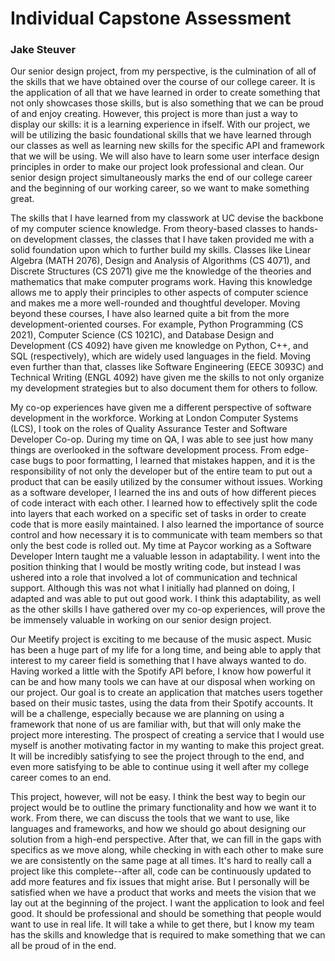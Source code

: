 # Individual Capstone Assessment  

### Jake Steuver  


Our senior design project, from my perspective, is the culmination of all of the skills that we have obtained over the course of our college career. It is the application of all that we have learned in order to create something that not only showcases those skills, but is also something that we can be proud of and enjoy creating. However, this project is more than just a way to display our skills: it is a learning experience in ifself. With our project, we will be utilizing the basic foundational skills that we have learned through our classes as well as learning new skills for the specific API and framework that we will be using. We will also have to learn some user interface design principles in order to make our project look professional and clean. Our senior design project simultaneously marks the end of our college career and the beginning of our working career, so we want to make something great.  

The skills that I have learned from my classwork at UC devise the backbone of my computer science knowledge. From theory-based classes to hands-on development classes, the classes that I have taken provided me with a solid foundation upon which to further build my skills. Classes like Linear Algebra (MATH 2076), Design and Analysis of Algorithms (CS 4071), and Discrete Structures (CS 2071) give me the knowledge of the theories and mathematics that make computer programs work. Having this knowledge allows me to apply their principles to other aspects of computer science and makes me a more well-rounded and thoughtful developer. Moving beyond these courses, I have also learned quite a bit from the more development-oriented courses. For example, Python Programming (CS 2021), Computer Science (CS 1021C), and Database Design and Development (CS 4092) have given me knowledge on Python, C++, and SQL (respectively), which are widely used languages in the field. Moving even further than that, classes like Software Engineering (EECE 3093C) and Technical Writing (ENGL 4092) have given me the skills to not only organize my development strategies but to also document them for others to follow.  

My co-op experiences have given me a different perspective of software development in the workforce. Working at London Computer Systems (LCS), I took on the roles of Quality Assurance Tester and Software Developer Co-op. During my time on QA, I was able to see just how many things are overlooked in the software development process. From edge-case bugs to poor formatting, I learned that mistakes happen, and it is the responsibility of not only the developer but of the entire team to put out a product that can be easily utilized by the consumer without issues. Working as a software developer, I learned the ins and outs of how different pieces of code interact with each other. I learned how to effectively split the code into layers that each worked on a specific set of tasks in order to create code that is more easily maintained. I also learned the importance of source control and how necessary it is to communicate with team members so that only the best code is rolled out. My time at Paycor working as a Software Developer Intern taught me a valuable lesson in adaptability. I went into the position thinking that I would be mostly writing code, but instead I was ushered into a role that involved a lot of communication and technical support. Although this was not what I initially had planned on doing, I adapted and was able to put out good work. I think this adaptability, as well as the other skills I have gathered over my co-op experiences, will prove the be immensely valuable in working on our senior design project.  

Our Meetify project is exciting to me because of the music aspect. Music has been a huge part of my life for a long time, and being able to apply that interest to my career field is something that I have always wanted to do. Having worked a little with the Spotify API before, I know how powerful it can be and how many tools we can have at our disposal when working on our project. Our goal is to create an application that matches users together based on their music tastes, using the data from their Spotify accounts. It will be a challenge, especially because we are planning on using a framework that none of us are familiar with, but that will only make the project more interesting. The prospect of creating a service that I would use myself is another motivating factor in my wanting to make this project great. It will be incredibly satisfying to see the project through to the end, and even more satisfying to be able to continue using it well after my college career comes to an end.  

This project, however, will not be easy. I think the best way to begin our project would be to outline the primary functionality and how we want it to work. From there, we can discuss the tools that we want to use, like languages and frameworks, and how we should go about designing our solution from a high-end perspective. After that, we can fill in the gaps with specifics as we move along, while checking in with each other to make sure we are consistently on the same page at all times. It's hard to really call a project like this complete--after all, code can be continuously updated to add more features and fix issues that might arise. But I personally will be satisfied when we have a product that works and meets the vision that we lay out at the beginning of the project. I want the application to look and feel good. It should be professional and should be something that people would want to use in real life. It will take a while to get there, but I know my team has the skills and knowledge that is required to make something that we can all be proud of in the end.